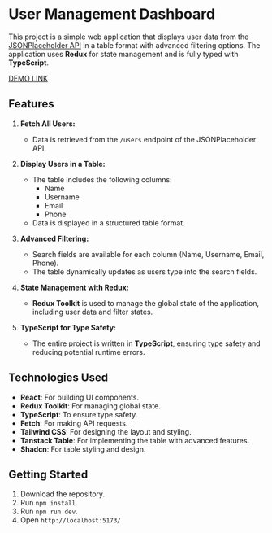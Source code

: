 # User Management Dashboard

This project is a simple web application that displays user data from the [JSONPlaceholder API](https://jsonplaceholder.typicode.com/) in a table format with advanced filtering options. The application uses **Redux** for state management and is fully typed with **TypeScript**.

[DEMO LINK](https://users-management-table-seven.vercel.app/)

## Features

1. **Fetch All Users:**

   - Data is retrieved from the `/users` endpoint of the JSONPlaceholder API.

2. **Display Users in a Table:**

   - The table includes the following columns:
     - Name
     - Username
     - Email
     - Phone
   - Data is displayed in a structured table format.

3. **Advanced Filtering:**

   - Search fields are available for each column (Name, Username, Email, Phone).
   - The table dynamically updates as users type into the search fields.

4. **State Management with Redux:**

   - **Redux Toolkit** is used to manage the global state of the application, including user data and filter states.

5. **TypeScript for Type Safety:**

   - The entire project is written in **TypeScript**, ensuring type safety and reducing potential runtime errors.

## Technologies Used

- **React**: For building UI components.
- **Redux Toolkit**: For managing global state.
- **TypeScript**: To ensure type safety.
- **Fetch**: For making API requests.
- **Tailwind CSS**: For designing the layout and styling.
- **Tanstack Table**: For implementing the table with advanced features.
- **Shadcn**: For table styling and design.

## Getting Started

1. Download the repository.
2. Run `npm install`.
3. Run `npm run dev`.
4. Open `http://localhost:5173/`
